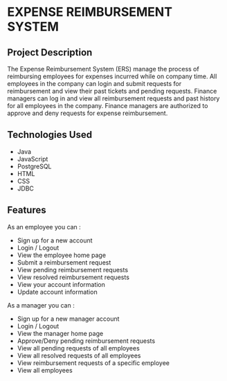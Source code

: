# EXPENSE REIMBURSEMENT SYSTEM

## Project Description

The Expense Reimbursement System (ERS) manage the process of reimbursing employees for expenses incurred while on company time. All employees in the company can login and submit requests for reimbursement and view their past tickets and pending requests. Finance managers can log in and view all reimbursement requests and past history for all employees in the company. Finance managers are authorized to approve and deny requests for expense reimbursement.

## Technologies Used

* Java
* JavaScript
* PostgreSQL
* HTML
* CSS
* JDBC

## Features

As an employee you can :

* Sign up for a new account
* Login / Logout
* View the employee home page
* Submit a reimbursement request
* View pending reimbursement requests
* View resolved reimbursement requests 
* View your account information
* Update account information

As a manager you can :

* Sign up for a new manager account
* Login / Logout
* View the manager home page
* Approve/Deny pending reimbursement requests
* View all pending requests of all employees
* View all resolved requests of all employees
* View reimbursement requests of a specific employee
* View all employees

